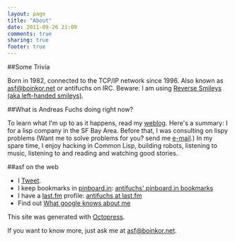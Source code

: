```yaml
---
layout: page
title: "About"
date: 2011-09-26 21:09
comments: true
sharing: true
footer: true
---
```

##Some Trivia

Born in 1982, connected to the TCP/IP network since 1996. Also known as [asf@boinkor.net](mailto:asf@boinkor.net) or antifuchs on IRC. Beware: I am using [Reverse Smileys (aka left-handed smileys)](/reverse_smileys.html).

##What is Andreas Fuchs doing right now?

To learn what I'm up to as it happens, read my [weblog](http://boinkor.net). Here's a summary: I for a lisp company in the SF Bay Area. Before that, I was consulting on lispy problems (Want me to solve problems for you? send me [e-mail](mailto:asf@boinkor.net).) In my spare time, I enjoy hacking in Common Lisp, building robots, listening to music, listening to and reading and watching good stories.

##asf on the web

* I [Tweet](http://twitter.com/antifuchs).
* I keep bookmarks in [pinboard.in](http://pinboard.in): [antifuchs' pinboard.in bookmarks](http://pinboard.in/u:antifuchs)
* I have a [last.fm](http://last.fm) profile: [antifuchs at last.fm](http://www.last.fm/user/antifuchs/)
* Find out [What google knows about me](http://www.google.at/search?q=antifuchs)

This site was generated with [Octopress](http://octopress.org/).

If you want to know more, just ask me at [asf@boinkor.net](mailto:asf@boinkor.net). 
